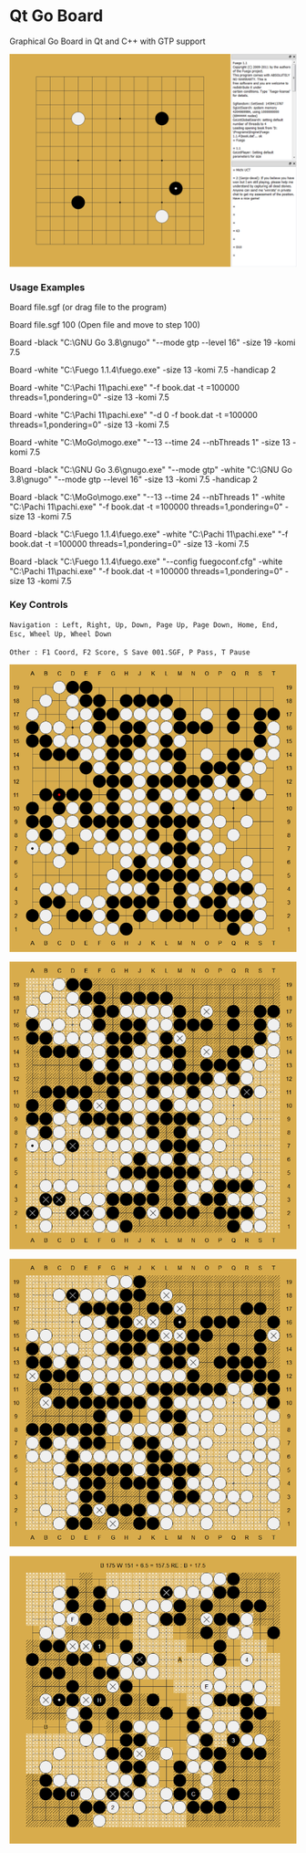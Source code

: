 # Qt Go Board
Graphical Go Board in Qt and C++ with GTP support

![Alt text](A01.png?raw=true)

### Usage Examples

Board file.sgf (or drag file to the program)

Board file.sgf 100 (Open file and move to step 100)

Board -black "C:\GNU Go 3.8\gnugo" "--mode gtp --level 16" -size 19 -komi 7.5

Board -white "C:\Fuego 1.1.4\fuego.exe" -size 13 -komi 7.5 -handicap 2

Board -white "C:\Pachi 11\pachi.exe" "-f book.dat -t =100000 threads=1,pondering=0" -size 13 -komi 7.5

Board -white "C:\Pachi 11\pachi.exe" "-d 0 -f book.dat -t =100000 threads=1,pondering=0" -size 13 -komi 7.5

Board -white "C:\MoGo\mogo.exe" "--13 --time 24 --nbThreads 1" -size 13 -komi 7.5

Board -black "C:\GNU Go 3.6\gnugo.exe" "--mode gtp" -white "C:\GNU Go 3.8\gnugo" "--mode gtp --level 16" -size 13 -komi 7.5 -handicap 2

Board -black "C:\MoGo\mogo.exe" "--13 --time 24 --nbThreads 1" -white "C:\Pachi 11\pachi.exe" "-f book.dat -t =100000 threads=1,pondering=0" -size 13 -komi 7.5

Board -black "C:\Fuego 1.1.4\fuego.exe" -white "C:\Pachi 11\pachi.exe" "-f book.dat -t =100000 threads=1,pondering=0" -size 13 -komi 7.5

Board -black "C:\Fuego 1.1.4\fuego.exe" "--config fuegoconf.cfg" -white "C:\Pachi 11\pachi.exe" "-f book.dat -t =100000 threads=1,pondering=0" -size 13 -komi 7.5

### Key Controls

    Navigation : Left, Right, Up, Down, Page Up, Page Down, Home, End, Esc, Wheel Up, Wheel Down

    Other : F1 Coord, F2 Score, S Save 001.SGF, P Pass, T Pause

![Alt text](A02.png?raw=true)

![Alt text](A03.png?raw=true)

![Alt text](A04.png?raw=true)

![Alt text](A05.png?raw=true)

